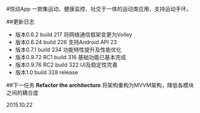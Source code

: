 #悦动App
一款集运动、健康监控、社交于一体的运动类应用，支持运动手环。

##更新日志
- 版本0.6.2 build 217 将网络通信框架变更为Volley
- 版本0.6.24 build 226 支持Android API 23
- 版本0.7.1 build 234 功能特性提升及性能优化
- 版本0.9.72 RC1 build 316 基础功能已基本完成
- 版本0.9.76 RC2 build 322 UI及稳定性完善
- 版本1.0 build 328 release

##下一任务
**Refactor the architecture**
将架构重构为MVVM架构，降低各模块之间的耦合度

2015.10.22